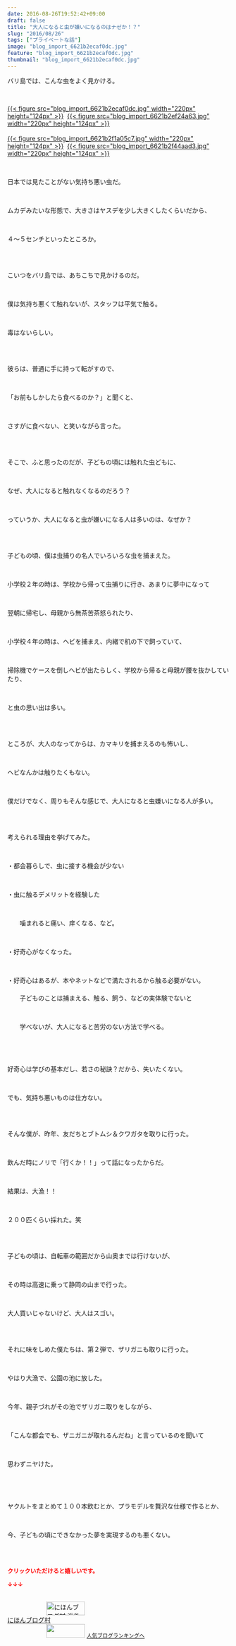```yaml
---
date: 2016-08-26T19:52:42+09:00
draft: false
title: "大人になると虫が嫌いになるのはナゼか！？"
slug: "2016/08/26"
tags: ["プライベートな話"]
image: "blog_import_6621b2ecaf0dc.jpg"
feature: "blog_import_6621b2ecaf0dc.jpg"
thumbnail: "blog_import_6621b2ecaf0dc.jpg"
---
```

<p>バリ島では、こんな虫をよく見かける。</p><br/><p><a href="blog_import_6621b2ede4e81.jpg">{{< figure src="blog_import_6621b2ecaf0dc.jpg" width="220px" height="124px" >}}</a>  <a href="blog_import_6621b2f05e5dc.jpg">{{< figure src="blog_import_6621b2ef24a63.jpg" width="220px" height="124px" >}}</a> <br/><br/><a href="blog_import_6621b2f2e5efe.jpg">{{< figure src="blog_import_6621b2f1a05c7.jpg" width="220px" height="124px" >}}</a>  <a href="blog_import_6621b2f598785.jpg">{{< figure src="blog_import_6621b2f44aad3.jpg" width="220px" height="124px" >}}</a> <br/></p><br/><p>日本では見たことがない気持ち悪い虫だ。</p><br/><p>ムカデみたいな形態で、大きさはヤスデを少し大きくしたくらいだから、</p><br/><p>４～５センチといったところか。</p><br/><p><br/>こいつをバリ島では、あちこちで見かけるのだ。</p><br/><p>僕は気持ち悪くて触れないが、スタッフは平気で触る。</p><br/><p>毒はないらしい。</p><br/><p><br/>彼らは、普通に手に持って転がすので、</p><br/><p>「お前もしかしたら食べるのか？」と聞くと、</p><br/><p>さすがに食べない、と笑いながら言った。</p><br/><p><br/>そこで、ふと思ったのだが、子どもの頃には触れた虫どもに、</p><br/><p>なぜ、大人になると触れなくなるのだろう？</p><br/><p>っていうか、大人になると虫が嫌いになる人は多いのは、なぜか？</p><br/><p><br/>子どもの頃、僕は虫捕りの名人でいろいろな虫を捕まえた。</p><br/><p>小学校２年の時は、学校から帰って虫捕りに行き、あまりに夢中になって</p><br/><p>翌朝に帰宅し、母親から無茶苦茶怒られたり、</p><br/><p>小学校４年の時は、ヘビを捕まえ、内緒で机の下で飼っていて、</p><br/><p>掃除機でケースを倒しヘビが出たらしく、学校から帰ると母親が腰を抜かしていたり、</p><br/><p>と虫の思い出は多い。</p><br/><p><br/>ところが、大人のなってからは、カマキリを捕まえるのも怖いし、</p><br/><p>ヘビなんかは触りたくもない。</p><br/><p>僕だけでなく、周りもそんな感じで、大人になると虫嫌いになる人が多い。</p><br/><br/><p>考えられる理由を挙げてみた。</p><br/><p>・都会暮らしで、虫に接する機会が少ない</p><br/><p>・虫に触るデメリットを経験した</p><br/><p>　　噛まれると痛い、痒くなる、など。</p><br/><p>・好奇心がなくなった。</p><br/><p>・好奇心はあるが、本やネットなどで満たされるから触る必要がない。<br/>　<br/>　　子どものことは捕まえる、触る、飼う、などの実体験でないと</p><br/><p>　　学べないが、大人になると苦労のない方法で学べる。</p><p><br/></p><br/><p>好奇心は学びの基本だし、若さの秘訣？だから、失いたくない。</p><br/><p>でも、気持ち悪いものは仕方ない。</p><br/><p><br/>そんな僕が、昨年、友だちとブトムシ＆クワガタを取りに行った。</p><br/><p>飲んだ時にノリで「行くか！！」って話になったからだ。</p><br/><p>結果は、大漁！！</p><br/><p>２００匹くらい採れた。笑</p><br/><p><br/>子どもの頃は、自転車の範囲だから山奥までは行けないが、</p><br/><p>その時は高速に乗って静岡の山まで行った。</p><br/><p>大人買いじゃないけど、大人はスゴい。</p><br/><br/><p>それに味をしめた僕たちは、第２弾で、ザリガニも取りに行った。</p><br/><p>やはり大漁で、公園の池に放した。</p><br/><p>今年、親子づれがその池でザリガニ取りをしながら、</p><br/><p>「こんな都会でも、ザニガニが取れるんだね」と言っているのを聞いて</p><br/><p>思わずニヤけた。</p><br/><p><br/></p><p>ヤクルトをまとめて１００本飲むとか、プラモデルを贅沢な仕様で作るとか、</p><br/><p>今、子どもの頃にできなかった夢を実現するのも悪くない。</p><br/><br/><p><font color="#ff0000" size="2"><strong>クリックいただけると嬉しいです。<br/></strong></font></p><p><font color="#ff0000" size="2"><strong>↓↓↓</strong></font></p><p><br/><a href="ranking.html?p_cid=01260127" target="_blank"><img border="0" alt="にほんブログ村 海外生活ブログ バリ島情報へ" src="data:image/svg+xml;charset=utf-8,%3Csvg%20xmlns%3D%22http%3A%2F%2Fwww.w3.org%2F2000%2Fsvg%22%20title%3D%22Placeholder%20for%20Images%22%20role%3D%22presentation%22%20viewBox%3D%220%200%2088%2031%22%20%2F%3E" width="88" height="31" data-src="https://img-proxy.blog-video.jp/images?url=http%3A%2F%2Foverseas.blogmura.com%2Fbali%2Fimg%2Fbali88_31.gif" style="aspect-ratio: auto 88 / 31;"/><noscript><img border="0" alt="にほんブログ村 海外生活ブログ バリ島情報へ" src="https://img-proxy.blog-video.jp/images?url=http%3A%2F%2Foverseas.blogmura.com%2Fbali%2Fimg%2Fbali88_31.gif" width="88" height="31"></noscript></a><br/><a href="ranking.html?p_cid=01260127" target="_blank">にほんブログ村</a> <br/><a title="人気ブログランキングへ" href="link.php?1804582"><img border="0" src="data:image/svg+xml;charset=utf-8,%3Csvg%20xmlns%3D%22http%3A%2F%2Fwww.w3.org%2F2000%2Fsvg%22%20title%3D%22Placeholder%20for%20Images%22%20role%3D%22presentation%22%20viewBox%3D%220%200%2088%2031%22%20%2F%3E" width="88" height="31" data-src="https://blog.with2.net/img/banner/banner_22.gif" style="aspect-ratio: auto 88 / 31;"/><noscript><img border="0" src="https://blog.with2.net/img/banner/banner_22.gif" width="88" height="31"></noscript></a> <a style="FONT-SIZE: 12px" href="link.php?1804582">人気ブログランキングへ</a> </p>

